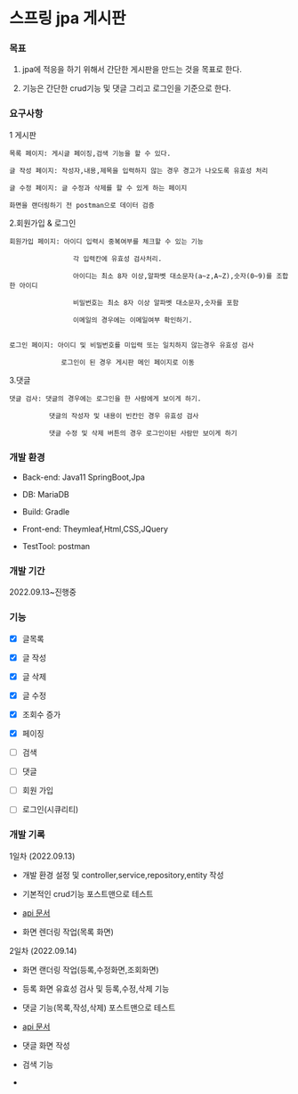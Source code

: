 # 스프링 jpa 게시판

### 목표
 
  1. jpa에 적응을 하기 위해서 간단한 게시판을 만드는 것을 목표로 한다.


  2. 기능은 간단한 crud기능 및 댓글 그리고 로그인을 기준으로 한다.

### 요구사항

1 게시판
	
	목록 페이지: 게시글 페이징,검색 기능을 할 수 있다.
	
	글 작성 페이지: 작성자,내용,제목을 입력하지 않는 경우 경고가 나오도록 유효성 처리
	
	글 수정 페이지: 글 수정과 삭제를 할 수 있게 하는 페이지
	
	화면을 랜더링하기 전 postman으로 데이터 검증

2.회원가입 & 로그인
	
	회원가입 페이지: 아이디 입력시 중복여부를 체크할 수 있는 기능
	             
	                각 입력칸에 유효성 검사처리.
	             
	                아이디는 최소 8자 이상,알파벳 대소문자(a~z,A~Z),숫자(0~9)를 조합한 아이디
	             
	                비밀번호는 최소 8자 이상 알파벳 대소문자,숫자를 포함 
	             
	                이메일의 경우에는 이메일여부 확인하기.
	            
	
	로그인 페이지: 아이디 및 비밀번호를 미입력 또는 일치하지 않는경우 유효성 검사
	          
	             로그인이 된 경우 게시판 메인 페이지로 이동

3.댓글

	댓글 검사: 댓글의 경우에는 로그인을 한 사람에게 보이게 하기.
	             
	          댓글의 작성자 및 내용이 빈칸인 경우 유효성 검사
	             	
	          댓글 수정 및 삭제 버튼의 경우 로그인이된 사람만 보이게 하기             	  		    

				
### 개발 환경

- Back-end: Java11 SpringBoot,Jpa


- DB: MariaDB


- Build: Gradle


- Front-end: Theymleaf,Html,CSS,JQuery


- TestTool: postman


### 개발 기간

2022.09.13~진행중

### 기능

- [x] 글목록

- [x] 글 작성

- [x] 글 삭제

- [x] 글 수정

- [x] 조회수 증가

- [x] 페이징

- [ ] 검색

- [ ] 댓글

- [ ] 회원 가입

- [ ] 로그인(시큐리티)

### 개발 기록

1일차 (2022.09.13)

- 개발 환경 설정 및 controller,service,repository,entity 작성


- 기본적인 crud기능 포스트맨으로 테스트 


- [api 문서](https://documenter.getpostman.com/view/18344373/2s7YYsc4Ea)


- 화면 렌더링 작업(목록 화면)


2일차 (2022.09.14)

- 화면 랜더링 작업(등록,수정화면,조회화면)


- 등록 화면 유효성 검사 및 등록,수정,삭제 기능 


- 댓글 기능(목록,작성,삭제) 포스트맨으로 테스트


- [api 문서](https://documenter.getpostman.com/view/18344373/2s7YYsc4Ea)


- 댓글 화면 작성


- 검색 기능


- 
